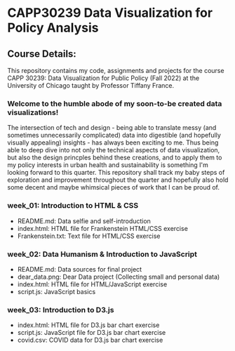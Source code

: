 # CAPP30239 Data Visualization for Policy Analysis

## Course Details:
This repository contains my code, assignments and projects for the course CAPP 30239: Data Visualization for Public Policy (Fall 2022) at the University of Chicago taught by Professor Tiffany France. 

### Welcome to the humble abode of my soon-to-be created data visualizations!
The intersection of tech and design - being able to translate messy (and sometimes unnecessarily complicated) data into digestible (and hopefully visually appealing) insights -  has always been exciting to me. Thus being able to deep dive into not only the technical aspects of data visualization, but also the design princples behind these creations, and to apply them to my policy interests in urban health and sustainability is something I'm looking forward to this quarter. This repository shall track my baby steps of exploration and improvement throughout the quarter and hopefully also hold some decent and maybe whimsical pieces of work that I can be proud of.

### week_01: Introduction to HTML & CSS
- README.md: Data selfie and self-introduction
- index.html: HTML file for Frankenstein HTML/CSS exercise 
- Frankenstein.txt: Text file for HTML/CSS exercise 

### week_02: Data Humanism & Introduction to JavaScript
- README.md: Data sources for final project
- dear_data.png: Dear Data project (Collecting small and personal data)
- index.html: HTML file for HTML/JavaScript exercise
- script.js: JavaScript basics

### week_03: Introduction to D3.js
- index.html: HTML file for D3.js bar chart exercise
- script.js: JavaScript file for D3.js bar chart exercise
- covid.csv: COVID data for D3.js bar chart exercise

